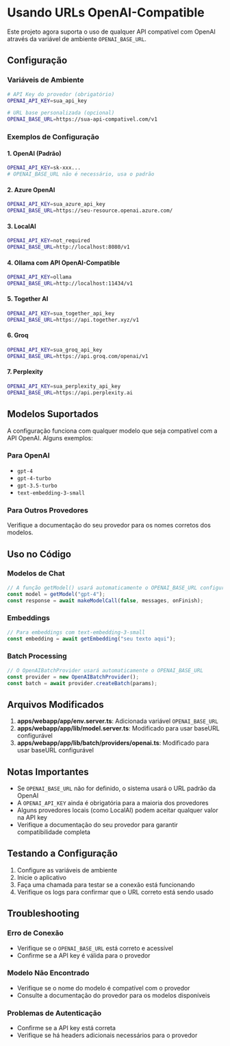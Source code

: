 # Usando URLs OpenAI-Compatible

Este projeto agora suporta o uso de qualquer API compatível com OpenAI através da variável de ambiente `OPENAI_BASE_URL`.

## Configuração

### Variáveis de Ambiente

```bash
# API Key do provedor (obrigatório)
OPENAI_API_KEY=sua_api_key

# URL base personalizada (opcional)
OPENAI_BASE_URL=https://sua-api-compativel.com/v1
```

### Exemplos de Configuração

#### 1. OpenAI (Padrão)
```bash
OPENAI_API_KEY=sk-xxx...
# OPENAI_BASE_URL não é necessário, usa o padrão
```

#### 2. Azure OpenAI
```bash
OPENAI_API_KEY=sua_azure_api_key
OPENAI_BASE_URL=https://seu-resource.openai.azure.com/
```

#### 3. LocalAI
```bash
OPENAI_API_KEY=not_required
OPENAI_BASE_URL=http://localhost:8080/v1
```

#### 4. Ollama com API OpenAI-Compatible
```bash
OPENAI_API_KEY=ollama
OPENAI_BASE_URL=http://localhost:11434/v1
```

#### 5. Together AI
```bash
OPENAI_API_KEY=sua_together_api_key
OPENAI_BASE_URL=https://api.together.xyz/v1
```

#### 6. Groq
```bash
OPENAI_API_KEY=sua_groq_api_key
OPENAI_BASE_URL=https://api.groq.com/openai/v1
```

#### 7. Perplexity
```bash
OPENAI_API_KEY=sua_perplexity_api_key
OPENAI_BASE_URL=https://api.perplexity.ai
```

## Modelos Suportados

A configuração funciona com qualquer modelo que seja compatível com a API OpenAI. Alguns exemplos:

### Para OpenAI
- `gpt-4`
- `gpt-4-turbo`
- `gpt-3.5-turbo`
- `text-embedding-3-small`

### Para Outros Provedores
Verifique a documentação do seu provedor para os nomes corretos dos modelos.

## Uso no Código

### Modelos de Chat
```typescript
// A função getModel() usará automaticamente o OPENAI_BASE_URL configurado
const model = getModel("gpt-4");
const response = await makeModelCall(false, messages, onFinish);
```

### Embeddings
```typescript
// Para embeddings com text-embedding-3-small
const embedding = await getEmbedding("seu texto aqui");
```

### Batch Processing
```typescript
// O OpenAIBatchProvider usará automaticamente o OPENAI_BASE_URL
const provider = new OpenAIBatchProvider();
const batch = await provider.createBatch(params);
```

## Arquivos Modificados

1. **apps/webapp/app/env.server.ts**: Adicionada variável `OPENAI_BASE_URL`
2. **apps/webapp/app/lib/model.server.ts**: Modificado para usar baseURL configurável
3. **apps/webapp/app/lib/batch/providers/openai.ts**: Modificado para usar baseURL configurável

## Notas Importantes

- Se `OPENAI_BASE_URL` não for definido, o sistema usará o URL padrão da OpenAI
- A `OPENAI_API_KEY` ainda é obrigatória para a maioria dos provedores
- Alguns provedores locais (como LocalAI) podem aceitar qualquer valor na API key
- Verifique a documentação do seu provedor para garantir compatibilidade completa

## Testando a Configuração

1. Configure as variáveis de ambiente
2. Inicie o aplicativo
3. Faça uma chamada para testar se a conexão está funcionando
4. Verifique os logs para confirmar que o URL correto está sendo usado

## Troubleshooting

### Erro de Conexão
- Verifique se o `OPENAI_BASE_URL` está correto e acessível
- Confirme se a API key é válida para o provedor

### Modelo Não Encontrado
- Verifique se o nome do modelo é compatível com o provedor
- Consulte a documentação do provedor para os modelos disponíveis

### Problemas de Autenticação
- Confirme se a API key está correta
- Verifique se há headers adicionais necessários para o provedor